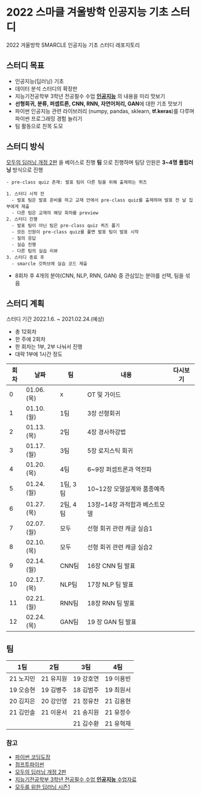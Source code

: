 # 2022 스마클 겨울방학 인공지능 기초 스터디
2022 겨울방학 SMARCLE 인공지능 기초 스터디 레포지토리

## 스터디 목표
- 인공지능(딥러닝) 기초
- 데이터 분석 스터디의 확장판
- 지능기전공학부 3학년 전공필수 수업 **[인공지능](https://github.com/sejongresearch/2020.Spring.AI)** 의 내용을 미리 맛보기
- **선형회귀, 분류, 퍼셉트론, CNN, RNN, 자연어처리, GAN**에 대한 기초 맛보기
- 파이썬 인공지능 관련 라이브러리 (numpy, pandas, sklearn, **tf.keras**)를 다루며 파이썬 프로그래밍 경험 늘리기
- 팀 활동으로 친목 도모

## 스터디 방식
[모두의 딥러닝 개정 2판](https://thebook.io/080228/) 을 베이스로 진행
**팀** 으로 진행하며 팀당 인원은 **3~4명**
**플립러닝** 방식으로 진행
```
- pre-class quiz 존재: 발표 팀이 다른 팀을 위해 출제하는 퀴즈

1. 스터디 시작 전
  - 발표 팀은 발표 준비를 하고 교재 안에서 pre-class quiz를 출제하여 발표 전 날 집부에게 제출
  - 다른 팀은 교재의 해당 회차를 preview
2. 스터디 진행
  - 발표 팀이 아닌 팀은 pre-class quiz 퀴즈 풀기
  - 모든 인원이 pre-class quiz를 풀면 발표 팀이 발표 시작
  - 질의 응답
  - 실습 진행
  - 다른 팀의 실습 리뷰
3. 스터디 종료 후
  - smarcle 깃허브에 실습 코드 제출
```

- 8회차 후 4개의 분야(CNN, NLP, RNN, GAN) 중 관심있는 분야를 선택, 팀을 섞음

## 스터디 계획
스터디 기간 2022.1.6. ~ 2021.02.24.(예상)

- 총 12회차
- 한 주에 2회차
- 한 회차는 1부, 2부 나눠서 진행
- 대략 1부에 1시간 정도


| 회차 | 날짜 | 팀 |내용 | 다시보기 |
| --- | --- | --- | --- | --- |
| 0 | 01.06.(목)	 |x| OT 및 가이드 |  |
| 1 | 01.10.(월) |1팀 |3장 선형회귀 |  |
| 2 | 01.13.(목) |2팀 |4장 경사하강법 |  |
| 3 | 01.17.(월) |3팀 |5장 로지스틱 회귀 |  |
| 4 | 01.20.(목) |4팀|6~9장 퍼셉트론과 역전파 |  |
| 5 | 01.24.(월) |1팀, 3팀 |10~12장 모델설계와 품종예측 |  |
| 6 | 01.27.(목) |2팀, 4팀 |13장~14장 과적합과 베스트모델 |  |
| 7 | 02.07.(월) |모두 |선형 회귀 관련 캐글 실습1 |  |
| 8 | 02.10.(목) |모두 |선형 회귀 관련 캐글 실습2 |  |
| 9 | 02.14.(월) |CNN팀 |16장 CNN 팀 발표 |  |
| 10 | 02.17.(목) |NLP팀 |17장 NLP 팀 발표 |  |
| 11 | 02.21.(월) | RNN팀|18장 RNN 팀 발표 |  |
| 12 | 02.24.(목) | GAN팀|19 장 GAN 팀 발표 |  |

## 팀
| 1팀 | 2팀 | 3팀 | 4팀 |
|---|---|---|---|
|21 노지민|21 유지원|19 강호연|19 이용빈|
|19 오승현 | 19 김병주| 18 김범주| 19 최원서|
|20 김지은|20 강인영| 21 정유찬|21 김용현|
|21 김민솔|21 이윤서|21 송지원| 21 유정수|
|  |  |21 김수환| 21 유혁재|

### 참고
- [파이썬 코딩도장](https://dojang.io/course/view.php?id=7)
- [점프투파이썬](https://wikidocs.net/book/1)
- [모두의 딥러닝 개정 2판](https://thebook.io/080228/)
- [지능기전공학부 3학년 전공필수 수업 **인공지능** 수업자료](https://github.com/sejongresearch/2020.Spring.AI)
- [모두를 위한 딥러닝 시즌1](https://youtube.com/playlist?list=PLlMkM4tgfjnLSOjrEJN31gZATbcj_MpUm)
